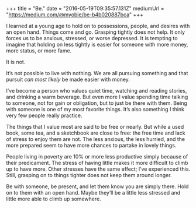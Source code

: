 +++
title = "Be."
date = "2016-05-19T09:35:57.131Z"
mediumUrl = "https://medium.com/@myobie/be-b4b020887bca"
+++

I learned at a young age to hold on to possessions, people, and desires with an open hand. Things come and go. Grasping tightly does not help. It only forces us to be anxious, stressed, or worse depressed. It is tempting to imagine that holding on less tightly is easier for someone with more money, more status, or more fame.

It is not.

It’s not possible to live with nothing. We are all pursuing something and that pursuit _can most likely_ be made easier with money.

I’ve become a person who values quiet time, watching and reading stories, and drinking a warm beverage. But even more I value spending time talking to someone, not for gain or obligation, but to just be there with them. Being with someone is one of my most favorite things. It’s also something I think very few people really practice.

The things that I value most are said to be free or nearly. But while a used book, some tea, and a sketchbook are close to free: the free time and lack of stress to enjoy them are not. The less anxious, the less hurried, and the more prepared seem to have more chances to partake in lovely things.

People living in poverty are 10% or more less productive simply because of their predicament. The stress of having little makes it more difficult to climb up to have more. Other stresses have the same effect; I’ve experienced this. Still, grasping on to things tighter does not keep them around longer.

Be with someone, be present, and let them know you are simply there. Hold on to them with an open hand. Maybe they’ll be a little less stressed and little more able to climb up somewhere.
